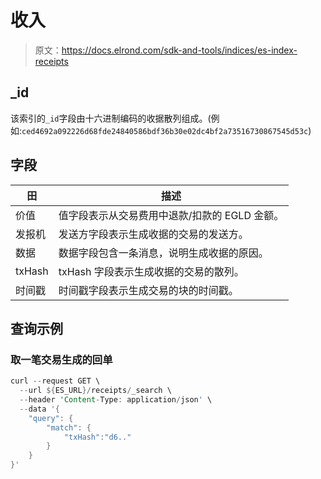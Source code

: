 # 收入

> 原文：<https://docs.elrond.com/sdk-and-tools/indices/es-index-receipts>

 ## _id

该索引的`_id`字段由十六进制编码的收据散列组成。(例如:`ced4692a092226d68fde24840586bdf36b30e02dc4bf2a73516730867545d53c`)

## 字段

| 田 | 描述 |
| --- | --- |
| 价值 | 值字段表示从交易费用中退款/扣款的 EGLD 金额。 |
| 发报机 | 发送方字段表示生成收据的交易的发送方。 |
| 数据 | 数据字段包含一条消息，说明生成收据的原因。 |
| txHash | txHash 字段表示生成收据的交易的散列。 |
| 时间戳 | 时间戳字段表示生成交易的块的时间戳。 |

## 查询示例

### 取一笔交易生成的回单

```rust
curl --request GET \
  --url ${ES_URL}/receipts/_search \
  --header 'Content-Type: application/json' \
  --data '{
    "query": {
        "match": {
            "txHash":"d6.."
        }
    }
}' 
```